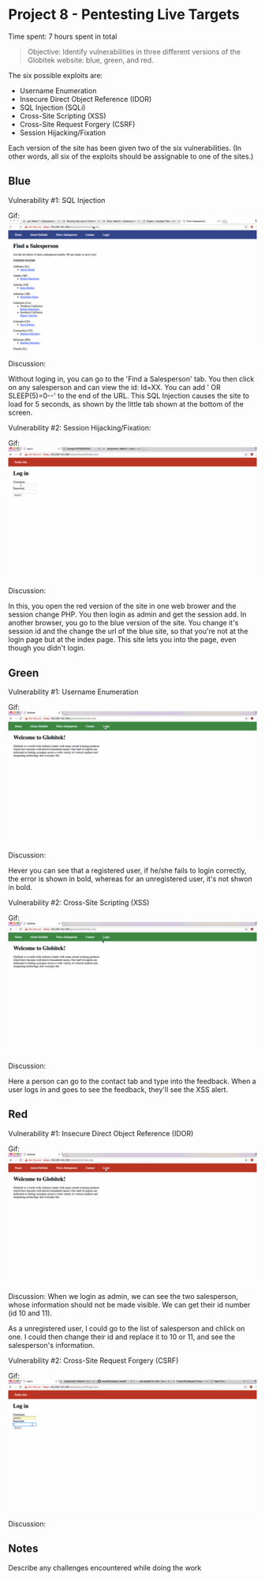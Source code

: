 # Project 8 - Pentesting Live Targets

Time spent: 7 hours spent in total

> Objective: Identify vulnerabilities in three different versions of the Globitek website: blue, green, and red.

The six possible exploits are:
* Username Enumeration
* Insecure Direct Object Reference (IDOR)
* SQL Injection (SQLi)
* Cross-Site Scripting (XSS)
* Cross-Site Request Forgery (CSRF)
* Session Hijacking/Fixation

Each version of the site has been given two of the six vulnerabilities. (In other words, all six of the exploits should be assignable to one of the sites.)

## Blue

Vulnerability #1: SQL Injection

Gif: <img src="https://github.com/mpai000/websec-week8/blob/master/blue1.gif">

Discussion:

Without loging in, you can go to the 'Find a Salesperson' tab. You then click on any salesperson and can view the id: Id=XX. You can add ' OR SLEEP(5)=0--' to the end of the URL. This SQL Injection causes the site to load for 5 seconds, as shown by the little tab shown at the bottom of the screen. 

Vulnerability #2: Session Hijacking/Fixation:

Gif: <img src="https://github.com/mpai000/websec-week8/blob/master/blue2.gif">

Discussion: 

In this, you open the red version of the site in one web brower and the session change PHP. You then login as admin and get the session add. In another browser, you go to the blue version of the site. You change it's session id and the change the url of the blue site, so that you're not at the login page but at the index page. This site lets you into the page, even though you didn't login. 

## Green

Vulnerability #1: Username Enumeration

Gif: <img src="https://github.com/mpai000/websec-week8/blob/master/green1.gif">

Discussion: 

Hever you can see that a registered user, if he/she fails to login correctly, the error is shown in bold, whereas for an unregistered user, it's not shwon in bold. 

Vulnerability #2: Cross-Site Scripting (XSS)

Gif:<img src="https://github.com/mpai000/websec-week8/blob/master/green2.gif">

Discussion:

Here a person can go to the contact tab and type <script>alert('Meghna found the XSS!');</script> into the feedback. When a user logs in and goes to see the feedback, they'll see the XSS alert.


## Red

Vulnerability #1: Insecure Direct Object Reference (IDOR)

Gif:<img src="https://github.com/mpai000/websec-week8/blob/master/red1.gif">

Discussion:
When we login as admin, we can see the two salesperson, whose information should not be made visible. We can get their id number (id 10 and 11).

As a unregistered user, I could go to the list of salesperson and chlick on one. I could then change their id and replace it to 10 or 11, and see the salesperson's information. 


Vulnerability #2: Cross-Site Request Forgery (CSRF)

Gif: <img src="https://github.com/mpai000/websec-week8/blob/master/red2.gif">

Discussion:


## Notes

Describe any challenges encountered while doing the work
